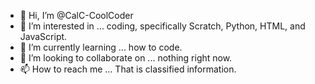 - 👋 Hi, I’m @CalC-CoolCoder
- 👀 I’m interested in ... coding, specifically Scratch, Python, HTML, and JavaScript.
- 🌱 I’m currently learning ... how to code.
- 💞️ I’m looking to collaborate on ... nothing right now.
- 📫 How to reach me ... That is classified information.

<!---
CalC-CoolCoder/CalC-CoolCoder is a ✨ special ✨ repository because its `README.md` (this file) appears on your GitHub profile.
You can click the Preview link to take a look at your changes.
--->
